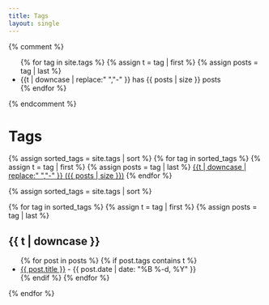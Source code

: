 ```yaml
---
title: Tags
layout: single
---
```

{% comment %}
<ul class="tags">
{% for tag in site.tags %}
  {% assign t = tag | first %}
  {% assign posts = tag | last %}
  <li>{{t | downcase | replace:" ","-" }} has {{ posts | size }} posts</li>
{% endfor %}
</ul>
{% endcomment %}

<h1>Tags</h1>

<div class='tagcloud'>
{% assign sorted_tags = site.tags | sort %}
{% for tag in sorted_tags %}
  {% assign t = tag | first %}
  {% assign posts = tag | last %}
  <a href='#{{t | downcase | replace:" ","-" }}'>{{t | downcase | replace:" ","-" }}&nbsp;<span>({{ posts | size }})</span></a>
{% endfor %}
</div>

{% assign sorted_tags = site.tags | sort %}

{% for tag in sorted_tags %}
  {% assign t = tag | first %}
  {% assign posts = tag | last %}

<a name='{{ t | downcase | replace:" ","-"  }}'></a>
<h2>{{ t | downcase }}</h2>
<ul>
{% for post in posts %}
  {% if post.tags contains t %}
  <li>
    <a href="{{ post.url }}">{{ post.title }}</a>
    - <span class="date">{{ post.date | date: "%B %-d, %Y"  }}</span>
  </li>
  {% endif %}
{% endfor %}
</ul>

{% endfor %}

